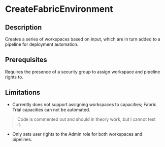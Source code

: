 # CreateFabricEnvironment

## Description

Creates a series of workspaces based on input, which are in turn added to a pipeline for deployment automation.

## Prerequisites

Requires the presence of a security group to assign workspace and pipeline rights to.

## Limitations

- Currently does not support assigning workspaces to capacities; Fabric Trial capacities can not be automated.
> Code is commented out and should in theory work, but I cannot test it.

- Only sets user rights to the Admin role for both workspaces and pipelines.
